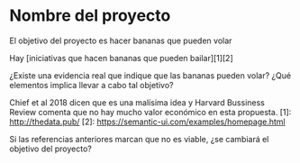 Nombre del proyecto
===================

El objetivo del proyecto es
hacer bananas que pueden volar

Hay [iniciativas que hacen bananas que pueden bailar][1][2]

¿Existe una evidencia real que indique que las bananas pueden volar?
¿Qué elementos implica llevar a cabo tal objetivo?


Chief et al 2018 dicen que es una malísima idea
y Harvard Bussiness Review comenta que no hay mucho valor económico en esta propuesta.
[1]: http://thedata.pub/
[2]: https://semantic-ui.com/examples/homepage.html

Si las referencias anteriores marcan que no es viable, ¿se cambiará el objetivo del proyecto?

